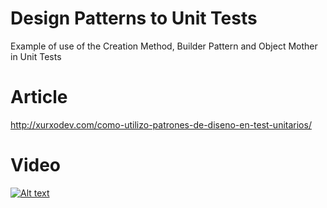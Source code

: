 # Design Patterns to Unit Tests
Example of use of the Creation Method, Builder Pattern and Object Mother in Unit Tests

# Article
http://xurxodev.com/como-utilizo-patrones-de-diseno-en-test-unitarios/

# Video
[![Alt text](https://img.youtube.com/vi/H4IXM2zhdOY/0.jpg)](https://youtu.be/H4IXM2zhdOY)
